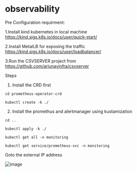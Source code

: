 # observability

Pre Configuration requirment:

1.Install kind kubernetes in local machine https://kind.sigs.k8s.io/docs/user/quick-start/

2.Install MetalLB for exposing the traffic https://kind.sigs.k8s.io/docs/user/loadbalancer/ 

3.Run the CSVSERVER  project from https://github.com/arjunavinfra/csvserver

Steps

1. Install the CRD first 

  ```cd prometheus-operator-crd```
  
  ```kubectl create -k ./```
  
2. Install the promethus and alertmanager using kustamization

  ```cd .. ```
  
  ```kubectl apply -k ./```
  
  ```kubectl get all -n monitoring```
  
  ```kubectl get service/prometheus-svc -n monitoring```
  
  
  Goto the external IP address 

![image](https://user-images.githubusercontent.com/118735091/204282982-6e47d41e-421e-4950-b18d-e97271aa2b31.png)
